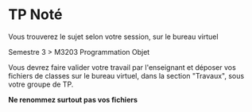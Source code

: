 # TP Noté

Vous trouverez le sujet selon votre session, sur le bureau virtuel

Semestre 3 > M3203 Programmation Objet

Vous devrez faire valider votre travail par l'enseignant et déposer vos fichiers de classes 
sur le bureau virtuel, dans la section "Travaux", sous votre groupe de TP.

**Ne renommez surtout pas vos fichiers**
